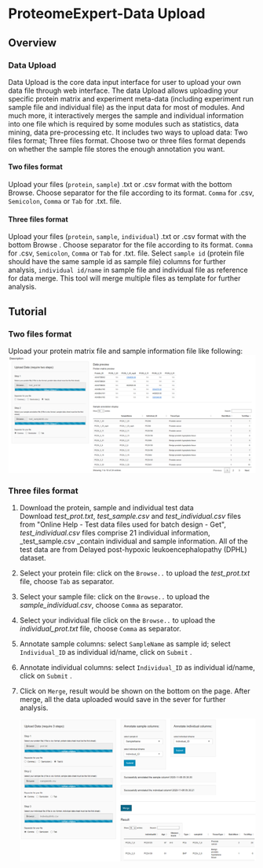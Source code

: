 # ProteomeExpert-Data Upload

## Overview

### Data Upload
Data Upload is the core data input interface for user to upload your own data file through web interface. The data Upload allows uploading your specific protein matrix and experiment meta-data (including experiment run sample file and individual file) as the input data for most of modules. And much more, it interactively merges the sample and individual information into one file which is required by some modules such as statistics, data mining, data pre-processing etc. It includes two ways to upload data: Two files format; Three files format. Choose two or three files format depends on whether the sample file stores the enough annotation you want. 

#### Two files format
Upload your files (`protein`, `sample`) .txt or .csv format with the bottom Browse. Choose separator for the file according to its format. `Comma` for .csv, `Semicolon`, `Comma` or `Tab` for .txt. file.

#### Three files format
Upload your files (`protein`, `sample`, `individual`) .txt or .csv format with the bottom Browse . Choose separator for the file according to its format. `Comma` for .csv, `Semicolon`, `Comma`  or  `Tab` for .txt. file. Select `sample id` (protein file should have the same sample id as sample file) columns for further analysis, `individual id/name` in sample file and individual file as reference for data merge. This tool will merge multiple files  as template for further analysis.


## Tutorial
### Two files format
Upload your protein matrix file and sample information file like following:
	![image.png](twoFilesFormat.png)
	
### Three files format
1. Download the protein, sample and individual test data<br/>Download _test_prot.txt_, _test_sample.csv_ and _test_individual.csv_ files from "Online Help - Test data files used for batch design - Get", _test_individual.csv_ files comprise 21 individual information, _test_sample.csv _contain individual and sample information. All of the test data are from Delayed post-hypoxic leukoencephalopathy (DPHL) dataset.<br/>
2. Select your protein file: click on the  `Browse..` to upload the _test_prot.txt_ file, choose `Tab` as separator.
3. Select your sample file: click on the  `Browse..` to upload the _sample_individual.csv_, choose `Comma` as separator.
4. Select your individual file click on the  `Browse..` to upload the _individual_prot.txt_ file, choose `Comma` as separator.
5. Annotate sample columns: select `SampleName` as sample id; select `Individual_ID` as individual id/name, click on `Submit` .
6. Annotate individual columns: select `Individual_ID` as individual id/name, click on `Submit` .
7. Click on `Merge`, result would be shown on the bottom on the page. After merge, all the data uploaded would save in the sever for further analysis.

	![image.png](threeFilesFormat.png)

